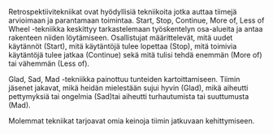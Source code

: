 Retrospektiivitekniikat ovat hyödyllisiä tekniikoita jotka auttaa tiimejä arvioimaan ja parantamaan toimintaa. Start, Stop, Continue, More of, Less of Wheel -tekniikka keskittyy tarkastelemaan työskentelyn osa-alueita ja antaa rakenteen niiden löytämiseen. Osallistujat määrittelevät, mitä uudet käytännöt (Start), mitä käytäntöjä tulee lopettaa (Stop), mitä toimivia käytäntöjä tulee jatkaa (Continue) sekä mitä tulisi tehdä enemmän (More of) tai vähemmän (Less of).

Glad, Sad, Mad -tekniikka painottuu tunteiden kartoittamiseen. Tiimin jäsenet jakavat, mikä heidän mielestään sujui hyvin (Glad), mikä aiheutti pettymyksiä tai ongelmia (Sad)tai aiheutti turhautumista tai suuttumusta (Mad).

Molemmat tekniikat tarjoavat omia keinoja tiimin jatkuvaan kehittymiseen.